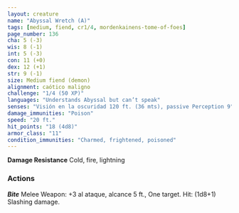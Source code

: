 ```yaml
---
layout: creature
name: "Abyssal Wretch (A)"
tags: [medium, fiend, cr1/4, mordenkainens-tome-of-foes]
page_number: 136
cha: 5 (-3)
wis: 8 (-1)
int: 5 (-3)
con: 11 (+0)
dex: 12 (+1)
str: 9 (-1)
size: Medium fiend (demon)
alignment: caótico maligno
challenge: "1/4 (50 XP)"
languages: "Understands Abyssal but can’t speak"
senses: "Visión en la oscuridad 120 ft. (36 mts), passive Perception 9"
damage_immunities: "Poison"
speed: "20 ft."
hit_points: "18 (4d8)"
armor_class: "11"
condition_immunities: "Charmed, frightened, poisoned"
---
```


**Damage Resistance** Cold, fire, lightning


### Actions

***Bite*** Melee Weapon: +3 al ataque, alcance 5 ft., One target. Hit: (1d8+1) Slashing damage.